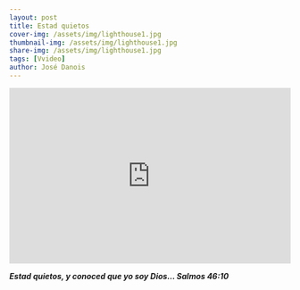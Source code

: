 ```yaml
---
layout: post
title: Estad quietos
cover-img: /assets/img/lighthouse1.jpg
thumbnail-img: /assets/img/lighthouse1.jpg
share-img: /assets/img/lighthouse1.jpg
tags: [Vvideo]
author: José Danois
---
```

<iframe width="100%" height="315" src="https://www.youtube.com/embed/cstlsQ_LdcM?si=XFMA72YvvSB4R8vy" title="YouTube video player" frameborder="0" allow="accelerometer; autoplay; clipboard-write; encrypted-media; gyroscope; picture-in-picture; web-share" referrerpolicy="strict-origin-when-cross-origin" allowfullscreen></iframe>

***Estad quietos, y conoced que yo soy Dios… Salmos 46:10***
<!--stackedit_data:
eyJoaXN0b3J5IjpbNzkzODQ4MjUyXX0=
-->